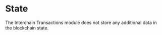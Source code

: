 # State

The Interchain Transactions module does not store any additional data in the blockchain state.
